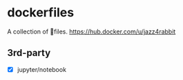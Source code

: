 # dockerfiles 
A collection of :whale:files. https://hub.docker.com/u/jazz4rabbit

## 3rd-party
- [x] jupyter/notebook
